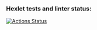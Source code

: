 ### Hexlet tests and linter status:
[![Actions Status](https://github.com/flickystyle/frontend-project-12/actions/workflows/hexlet-check.yml/badge.svg)](https://github.com/flickystyle/frontend-project-12/actions)